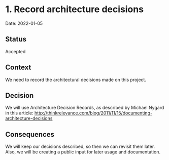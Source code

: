 # 1. Record architecture decisions

Date: 2022-01-05

## Status

Accepted

## Context

We need to record the architectural decisions made on this project.

## Decision

We will use Architecture Decision Records, as described by Michael Nygard in
this article: http://thinkrelevance.com/blog/2011/11/15/documenting-architecture-decisions

## Consequences

We will keep our decisions described, so then we can revisit them later. Also,
we will be creating a public input for later usage and documentation.
